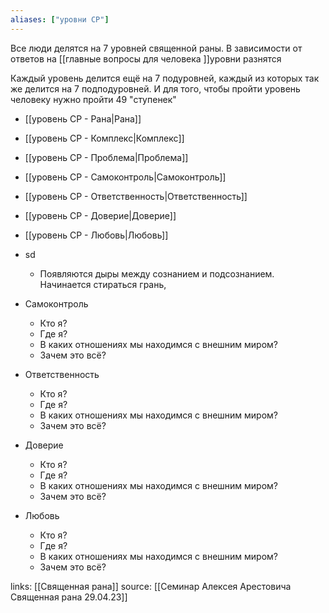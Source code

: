 ```yaml
---
aliases: ["уровни СР"]
---
```


Все люди делятся на 7 уровней священной раны. В зависимости от ответов на [[главные вопросы для человека ]]уровни разнятся

Каждый уровень делится ещё на 7 подуровней, каждый из которых так же делится на 7 подподуровней. И для того, чтобы пройти уровень человеку нужно пройти 49 "ступенек"

- [[уровень СР - Рана|Рана]]
- [[уровень СР - Комплекс|Комплекс]]
- [[уровень СР - Проблема|Проблема]]
- [[уровень СР - Самоконтроль|Самоконтроль]]
- [[уровень СР - Ответственность|Ответственность]]
- [[уровень СР - Доверие|Доверие]]
- [[уровень СР - Любовь|Любовь]]


- sd
	- Появляются дыры между сознанием и подсознанием. Начинается стираться грань, 
- Самоконтроль
	- Кто я?
	- Где я?
	- В каких отношениях мы находимся с внешним миром?
	- Зачем это всё?
- Ответственность
	- Кто я?
	- Где я?
	- В каких отношениях мы находимся с внешним миром?
	- Зачем это всё?
- Доверие
	- Кто я?
	- Где я?
	- В каких отношениях мы находимся с внешним миром?
	- Зачем это всё?
- Любовь
	- Кто я?
	- Где я?
	- В каких отношениях мы находимся с внешним миром?
	- Зачем это всё?

links: [[Священная рана]]
source: [[Семинар Алексея Арестовича Священная рана 29.04.23]]
